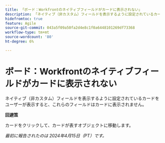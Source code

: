 ```yaml
---
title: 「ボード：Workfrontのネイティブフィールドがカードに表示されない」
description: 「ネイティブ（非カスタム）フィールドを表示するように設定されているカードをユーザーが表示すると、これらのフィールドはカードに表示されません。」
hidefromtoc: true
feature: Agile
source-git-commit: 043a5f09a50fa2d4e8c1f0a6448101269df73368
workflow-type: tm+mt
source-wordcount: '80'
ht-degree: 6%

---
```



# ボード：Workfrontのネイティブフィールドがカードに表示されない

ネイティブ（非カスタム）フィールドを表示するように設定されているカードをユーザーが表示すると、これらのフィールドはカードに表示されません。

**回避策**

カードをクリックして、カードが表すオブジェクトに移動します。

_最初に報告されたのは 2024年4月15日（PT）です。_
